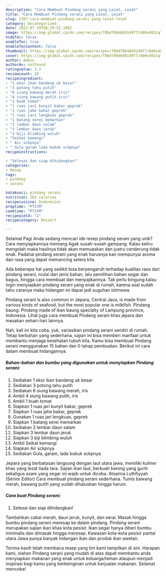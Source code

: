 ```yaml
---
description: "Cara Membuat Pindang serani yang Lezat, Lezat"
title: "Cara Membuat Pindang serani yang Lezat, Lezat"
slug: 1387-cara-membuat-pindang-serani-yang-lezat-lezat
category: Uncategorized
date: 2022-07-19T08:29:52.106Z
image: https://img-global.cpcdn.com/recipes/f0bd78648d9149f7/680x482cq70/pindang-serani-foto-resep-utama.jpg
hideToc: false
enableToc: true
enableTocContent: false
thumbnail: https://img-global.cpcdn.com/recipes/f0bd78648d9149f7/680x482cq70/pindang-serani-foto-resep-utama.jpg
cover: https://img-global.cpcdn.com/recipes/f0bd78648d9149f7/680x482cq70/pindang-serani-foto-resep-utama.jpg
author: Admin
authorAv: notfound
ratingvalue: 3.3
reviewcount: 20
recipeingredient:
- "1 ekor ikan bandeng uk besar"
- "3 potong tahu putih"
- "6 siung bawang merah iris"
- "4 siung bawang putih iris"
- "1 buah tomat"
- "1 ruas jari kunyit bakar geprek"
- "1 ruas jahe bakar geprek"
- "1 ruas jari lengkuas geprek"
- "1 batang serei memarkan"
- "2 lembar daun salam"
- "3 lembar daun jeruk"
- "3 biji blimbing wuluh"
- "Seikat kemangi"
- " Air sckpnya"
- " Gula garam lada bubuk sckpnya"
recipeinstructions:

- "Selesai dan siap dihidangkan!"
categories:
- Resep
tags:
- pindang
- serani

katakunci: pindang serani 
nutrition: 263 calories
recipecuisine: Indonesian
preptime: "PT17M"
cooktime: "PT37M"
recipeyield: "2"
recipecategory: Dessert

---
```



Selamat Pagi Anda sedang mencari ide resep pindang serani yang unik? Cara menyiapkannya memang Agak susah-susah gampang. Kalau keliru mengolah maka hasilnya tidak akan memuaskan dan justru cenderung tidak enak. Padahal pindang serani yang enak harusnya kan mempunyai aroma dan rasa yang dapat memancing selera kita.


Ada beberapa hal yang sedikit bisa berpengaruh terhadap kualitas rasa dari pindang serani, mulai dari jenis bahan, lalu pemilihan bahan segar dan bagus, hingga cara membuat dan menyajikannya. Tak perlu bingung kalau ingin menyiapkan pindang serani yang enak di rumah, karena asal sudah tahu caranya maka hidangan ini dapat jadi suguhan istimewa.

Pindang serani is also common in Jepara, Central Java, is made from various kinds of seafood, but the most popular one is milkfish. Pindang baung: Pindang made of ikan baung specialty of Lampung province, Indonesia. Lihat juga cara membuat Pindang serani khas jepara dan masakan sehari-hari lainnya.


Nah, kali ini kita coba, yuk, variasikan pindang serani sendiri di rumah. Tetap berbahan yang sederhana, sajian ini bisa memberi manfaat untuk membantu menjaga kesehatan tubuh kita. Kamu bisa membuat Pindang serani menggunakan 15 bahan dan 0 tahap pembuatan. Berikut ini cara dalam membuat hidangannya.

<!--inarticleads1-->

##### Bahan-bahan dan bumbu yang digunakan untuk menyiapkan Pindang serani:

1. Sediakan 1 ekor ikan bandeng uk besar
1. Sediakan 3 potong tahu putih
1. Sediakan 6 siung bawang merah, iris
1. Ambil 4 siung bawang putih, iris
1. Ambil 1 buah tomat
1. Siapkan 1 ruas jari kunyit bakar, geprek
1. Siapkan 1 ruas jahe bakar, geprek
1. Gunakan 1 ruas jari lengkuas, geprek
1. Siapkan 1 batang serei memarkan
1. Sediakan 2 lembar daun salam
1. Siapkan 3 lembar daun jeruk
1. Siapkan 3 biji blimbing wuluh
1. Ambil Seikat kemangi
1. Siapkan  Air sckpnya
1. Sediakan  Gula, garam, lada bubuk sckpnya


Jepara yang berbatasan langsung dengan laut utara jawa, memiliki kuliner khas yang lezat tiada tara. Sajian ikan laut, berkuah bening yang gurih sekaligus asam yang segar ini wajib untuk dicoba. Atsarina Luthfiyyah (Senior Editor) Cara membuat pindang serani sederhana. Tumis bawang merah, bawang putih yang sudah dihaluskan hingga harum. 

<!--inarticleads2-->

##### Cara buat Pindang serani:


1. Selesai dan siap dihidangkan!

Tambahkan cabai merah, daun jeruk, kunyit, dan serai. Masak hingga bumbu pindang serani meresap ke dalam pindang. Pindang serani merupakan sajian ikan khas kota pesisir. Ikan segar hanya diberi bumbu minimalis dan dimasak hingga meresap. Kawasan kota-kota pesisir pantai utara Jawa punya banyak hidangan ikan dan produk ikan awetan. 

Terima kasih telah membaca resep yang tim kami tampilkan di sini. Harapan kami, olahan Pindang serani yang mudah di atas dapat membantu anda menyiapkan makanan yang enak untuk keluarga/teman ataupun menjadi inspirasi bagi kamu yang berkeinginan untuk berjualan makanan. Selamat mencoba!
